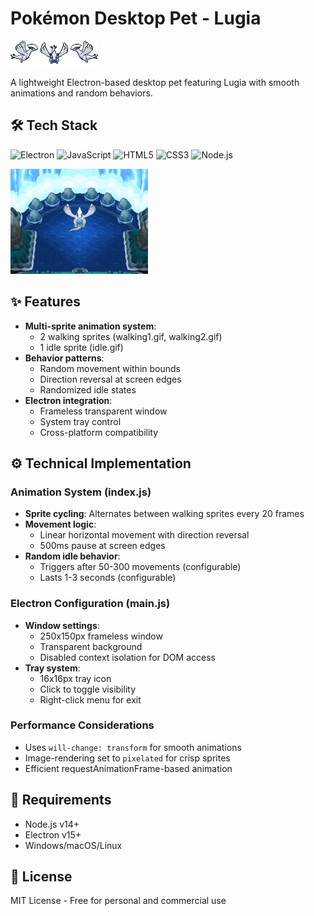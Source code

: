 # Pokémon Desktop Pet - Lugia

![Lugia Walking 1](assets/walking1.gif) ![Lugia Idle](assets/idle.gif) ![Lugia Walking 2](assets/walking2.gif)

A lightweight Electron-based desktop pet featuring Lugia with smooth animations and random behaviors.

## 🛠 Tech Stack

![Electron](https://img.shields.io/badge/Electron-2B2E3A?style=for-the-badge&logo=electron&logoColor=white)
![JavaScript](https://img.shields.io/badge/JavaScript-ES6+-F7DF1E?style=for-the-badge&logo=javascript&logoColor=black)
![HTML5](https://img.shields.io/badge/HTML5-E34F26?style=for-the-badge&logo=html5&logoColor=white)
![CSS3](https://img.shields.io/badge/CSS3-1572B6?style=for-the-badge&logo=css3&logoColor=white)
![Node.js](https://img.shields.io/badge/Node.js-14+-339933?style=for-the-badge&logo=node.js&logoColor=white)

![Lugia Idle](assets/lugia-pokemon.gif)

## ✨ Features

- **Multi-sprite animation system**:
  - 2 walking sprites (walking1.gif, walking2.gif)
  - 1 idle sprite (idle.gif)
- **Behavior patterns**:
  - Random movement within bounds
  - Direction reversal at screen edges
  - Randomized idle states
- **Electron integration**:
  - Frameless transparent window
  - System tray control
  - Cross-platform compatibility

## ⚙️ Technical Implementation

### Animation System (index.js)

- **Sprite cycling**: Alternates between walking sprites every 20 frames
- **Movement logic**:
  - Linear horizontal movement with direction reversal
  - 500ms pause at screen edges
- **Random idle behavior**:
  - Triggers after 50-300 movements (configurable)
  - Lasts 1-3 seconds (configurable)

### Electron Configuration (main.js)

- **Window settings**:
  - 250x150px frameless window
  - Transparent background
  - Disabled context isolation for DOM access
- **Tray system**:
  - 16x16px tray icon
  - Click to toggle visibility
  - Right-click menu for exit

### Performance Considerations

- Uses `will-change: transform` for smooth animations
- Image-rendering set to `pixelated` for crisp sprites
- Efficient requestAnimationFrame-based animation

## 📌 Requirements

- Node.js v14+
- Electron v15+
- Windows/macOS/Linux

## 📜 License

MIT License - Free for personal and commercial use
